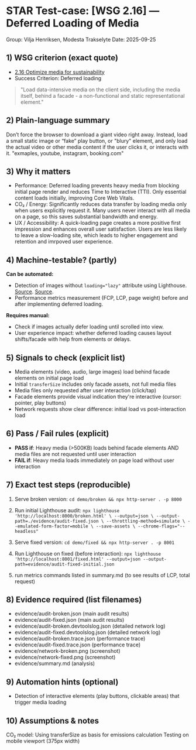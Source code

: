 # STAR Test-case: [WSG 2.16] — Deferred Loading of Media

Group: Vilja Henriksen, Modesta Trakselyte
Date: 2025-09-25

## 1) WSG criterion (exact quote)
- [2.16 Optimize media for sustainability](https://w3c.github.io/sustainableweb-wsg/#optimize-media-for-sustainability)
- Success Criterion: Deferred loading
> "Load data-intensive media on the client side, including the media itself, behind a facade - a non-functional and static representational element."

## 2) Plain-language summary
Don’t force the browser to download a giant video right away. Instead, load a small static image or “fake” play button, or "blury" element, and only load the actual video or other media content if the user clicks it, or interacts with it. "exmaples, youtube, instagram, booking.com"

## 3) Why it matters
- Performance: Deferred loading prevents heavy media from blocking initial page render and reduces Time to Interactive (TTI). Only essential content loads initially, improving Core Web Vitals.
- CO₂ / Energy: Significantly reduces data transfer by loading media only when users explicitly request it. Many users never interact with all media on a page, so this saves substantial bandwidth and energy.
- UX / Accessibility: A quick-loading page creates a more positive first impression and enhances overall user satisfaction. Users are less likely to leave a slow-loading site, which leads to higher engagement and retention and imrpoved user experience. 


## 4) Machine-testable? (partly)
**Can be automated:**
- Detection of images without `loading="lazy"` attribute using Lighthouse. [Source](https://web.dev/articles/browser-level-image-lazy-loading). [Source](https://developer.mozilla.org/en-US/docs/Web/Performance/Guides/Lazy_loading#images_and_iframes).
- Performance metrics measurement (FCP, LCP, page weight) before and after implementing deferred loading.

**Requires manual:**
- Check if images actually defer loading until scrolled into view.
- User experience impact: whether deferred loading causes layout shifts/facade with help from elements or delays.

## 5) Signals to check (explicit list)
- Media elements (video, audio, large images) load behind facade elements on initial page load
- Initial `transferSize` includes only facade assets, not full media files
- Media files only requested after user interaction (click/tap)
- Facade elements provide visual indication they're interactive (cursor: pointer, play buttons)
- Network requests show clear difference: initial load vs post-interaction load

## 6) Pass / Fail rules (explicit)
- **PASS if**: Heavy media (>500KB) loads behind facade elements AND media files are not requested until user interaction
- **FAIL if**: Heavy media loads immediately on page load without user interaction

## 7) Exact test steps (reproducible)
1. Serve broken version: `cd demo/broken && npx http-server . -p 8000`
2. Run initial Lighthouse audit: `npx lighthouse 'http://localhost:8000/broken.html' \
--output=json \
--output-path=./evidence/audit-fixed.json \
--throttling-method=simulate \
--emulated-form-factor=mobile \
--save-assets \
--chrome-flags="--headless"`

3. Serve fixed version: `cd demo/fixed && npx http-server . -p 8001` 
4. Run Lighthouse on fixed (before interaction): `npx lighthouse 'http://localhost:8001/fixed.html' --output=json --output-path=evidence/audit-fixed-initial.json`
5. run metrics commands listed in summary.md (to see results of LCP, total request)


## 8) Evidence required (list filenames)
- evidence/audit-broken.json (main audit results)
- evidence/audit-fixed.json (main audit results)
- evidence/audit-broken.devtoolslog.json (detailed network log)
- evidence/audit-fixed.devtoolslog.json (detailed network log)
- evidence/audit-broken.trace.json (performance trace)
- evidence/audit-fixed.trace.json (performance trace)
- evidence/network-broken.png (screenshot)
- evidence/network-fixed.png (screenshot)
- evidence/summary.md (analysis)

## 9) Automation hints (optional)
- Detection of interactive elements (play buttons, clickable areas) that trigger media loading

## 10) Assumptions & notes
CO₂ model: Using transferSize as basis for emissions calculation
Testing on mobile viewport (375px width)


